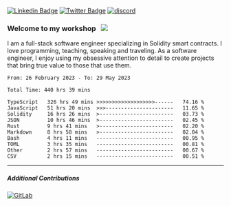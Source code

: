 [![Linkedin Badge](https://img.shields.io/badge/-LinkedIn-0e76a8?style=flat-square&logo=Linkedin&logoColor=white)](https://www.linkedin.com/in/jason-schwarz-75b91482/)
[![Twitter Badge](https://img.shields.io/badge/-Twitter-00acee?style=flat-square&logo=Twitter&logoColor=white)](https://twitter.com/passandscore)
[![discord](https://img.shields.io/badge/Discord-blue?logo=discord&logoColor=white)](https://discordapp.com/users/#3518)

### Welcome to my workshop &nbsp; ![](https://visitor-badge.glitch.me/badge?page_id=passandscore.passandscore)

I am a full-stack software engineer specializing in Solidity smart contracts. I love programming, teaching, speaking and traveling. As a software engineer, I enjoy using my obsessive attention to detail to create projects that bring true value to those that use them.

<!--START_SECTION:waka-->

```text
From: 26 February 2023 - To: 29 May 2023

Total Time: 440 hrs 39 mins

TypeScript   326 hrs 49 mins >>>>>>>>>>>>>>>>>>>------   74.16 %
JavaScript   51 hrs 20 mins  >>>----------------------   11.65 %
Solidity     16 hrs 26 mins  >------------------------   03.73 %
JSON         10 hrs 46 mins  >------------------------   02.45 %
Rust         9 hrs 41 mins   >------------------------   02.20 %
Markdown     8 hrs 58 mins   >------------------------   02.04 %
Bash         4 hrs 11 mins   -------------------------   00.95 %
TOML         3 hrs 35 mins   -------------------------   00.81 %
Other        2 hrs 57 mins   -------------------------   00.67 %
CSV          2 hrs 15 mins   -------------------------   00.51 %
```

<!--END_SECTION:waka-->

<hr/>

##### Additional Contributions

[![GitLab](https://img.shields.io/badge/GitLab-orange?logo=gitlab&logoColor=white)](https://gitlab.com/jason_schwarz)
